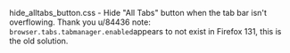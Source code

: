 hide_alltabs_button.css - Hide "All Tabs" button when the tab bar isn't overflowing. Thank you u/84436
note: `browser.tabs.tabmanager.enabled`appears to not exist in Firefox 131, this is the old solution.
